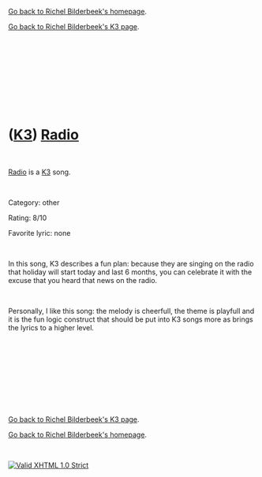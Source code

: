 [Go back to Richel Bilderbeek's homepage](index.htm).

[Go back to Richel Bilderbeek's K3 page](K3.htm).

 

 

 

 

 

([K3](K3.htm)) [Radio](K3Radio.htm)
===================================

 

[Radio](K3Radio.htm) is a [K3](K3.htm) song.

 

Category: other

Rating: 8/10

Favorite lyric: none

 

In this song, K3 describes a fun plan: because they are singing on the
radio that holiday will start today and last 6 months, you can celebrate
it with the excuse that you heard that news on the radio.

 

Personally, I like this song: the melody is cheerfull, the theme is
playfull and it is the fun logic construct that should be put into K3
songs more as brings the lyrics to a higher level.

 

 

 

 

 

[Go back to Richel Bilderbeek's K3 page](K3.htm).

[Go back to Richel Bilderbeek's homepage](index.htm).

 

[![Valid XHTML 1.0
Strict](valid-xhtml10.png)](http://validator.w3.org/check?uri=referer)

